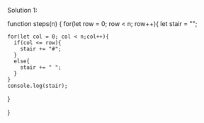 Solution 1:

function steps(n) {
  for(let row = 0; row < n; row++){
    let stair = "";

    for(let col = 0; col < n;col++){
      if(col <= row){
        stair += "#";
      }
      else{
        stair += " ";
      }
    }
    console.log(stair);
}

}
